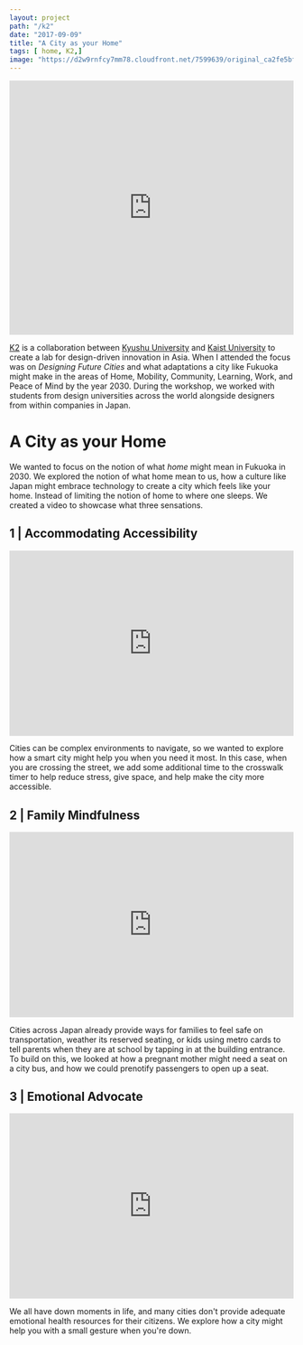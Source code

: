 ```yaml
---
layout: project
path: "/k2"
date: "2017-09-09"
title: "A City as your Home"
tags: [ home, K2,]
image: "https://d2w9rnfcy7mm78.cloudfront.net/7599639/original_ca2fe5bf89b4df866a4df6fd1d27ac0b.png?1591698663?bc=0"
---
```


<div class="center">
<div class="w-100">
<iframe class="" width="100%" height="450" src="https://www.youtube.com/embed/4gvrxHQs620" frameborder="0" allow="accelerometer; autoplay; encrypted-media; gyroscope; picture-in-picture" allowfullscreen></iframe>
</div>
</div>

[K2](https://www.kidnext.design.kyushu-u.ac.jp/k2/index.html) is a collaboration between [Kyushu University](https://www.kyushu-u.ac.jp/en/) and [Kaist University](http://www.kaist.ac.kr/kr/) to create a lab for design-driven innovation in Asia. When I attended the focus was on _Designing Future Cities_ and what adaptations a city like Fukuoka might make in the areas of Home, Mobility, Community, Learning, Work, and Peace of Mind by the year 2030. During the workshop, we worked with students from design universities across the world alongside designers from within companies in Japan.


# A City as your Home

We wanted to focus on the notion of what _home_ might mean in Fukuoka in 2030. We explored the notion of what home mean to us, how a culture like Japan might embrace technology to create a city which feels like your home. Instead of limiting the notion of home to where one sleeps. We created a video to showcase what three sensations.



## 1 | Accommodating Accessibility
<div style='position:relative; padding-bottom:calc(56.25% + 44px)'><iframe src='https://gfycat.com/ifr/ShadowyImpureFanworms' frameborder='0' scrolling='no' width='100%' height='100%' style='position:absolute;top:0;left:0;' allowfullscreen></iframe></div>

Cities can be complex environments to navigate, so we wanted to explore how a smart city might help you when you need it most. In this case, when you are crossing the street, we add some additional time to the crosswalk timer to help reduce stress, give space, and help make the city more accessible.

## 2 | Family Mindfulness
<div style='position:relative; padding-bottom:calc(56.25% + 44px)'><iframe src='https://gfycat.com/ifr/DigitalTinyBlackfly' frameborder='0' scrolling='no' width='100%' height='100%' style='position:absolute;top:0;left:0;' allowfullscreen></iframe></div>

Cities across Japan already provide ways for families to feel safe on transportation, weather its reserved seating, or kids using metro cards to tell parents when they are at school by tapping in at the building entrance. To build on this, we looked at how a pregnant mother might need a seat on a city bus, and how we could prenotify passengers to open up a seat.

## 3 | Emotional Advocate
<div style='position:relative; padding-bottom:calc(56.25% + 44px)'><iframe src='https://gfycat.com/ifr/ImperturbableDentalDegu' frameborder='0' scrolling='no' width='100%' height='100%' style='position:absolute;top:0;left:0;' allowfullscreen></iframe></div>

We all have down moments in life, and many cities don't provide adequate emotional health resources for their citizens. We explore how a city might help you with a small gesture when you're down.
